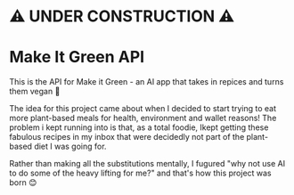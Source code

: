 # ⚠️ UNDER CONSTRUCTION ⚠️

# Make It Green API

This is the API for Make it Green - an AI app that takes in repices and turns them vegan 🌱

The idea for this project came about when I decided to start trying to eat more plant-based meals for health, environment and wallet reasons! The problem i kept running into is that, as a total foodie, Ikept getting these fabulous recipes in my inbox that were decidedly not part of the plant-based diet I was going for.

Rather than making all the substitutions mentally, I fugured "why not use AI to do some of the heavy lifting for me?" and that's how this project was born 😊
<!--

Illustrations: A picture is worth 1000 words, right? Got a video of your project or a GIF of it working? Perhaps a link to a live demo? Is your application something you can show? Don't be too quick to say "No" here. Terminal applications are ok, and the app doesn't have to be pretty or even interactive.

Scope of Functionality: What does your project do? Equally important, what does it not do? List out anything that you know is missing (e.g. Slack clone has no support for file attachments).

Known Bugs: Keeping a bug log may seem like a bad idea since it highlights that you have bugs in your code, but this is a great thing for employers to see. 

Prerequisites: If you include the installation section below, be sure to list prerequisites and assumed dependencies here (Homebrew, Python3, etc).

Installation: If it's possible to install and run locally with minimal effort, include installation instructions. Don't be the person that says "try out my code" with no clear way of doing so. Don't forget examples of how to run it, along with any necessary configuration changes!

Commands to Run Tests: Every good developer has tests for their bigger personal projects. Be sure to include testing and add information on how to run tests in the ReadMe.

Technologies Used: What was your stack? Why did you go with that stack? It's ok to say that you were just wanting to learn cool technology!

Pointing to the "cool" stuff: Got a lot of boiler-plate code for the project? Don't make employers guess. Directly link in the ReadMe to the cool stuff you implemented.

Credits: Did you build off of another cool project idea? Do the right thing and link to their repo and give them credit. It doesn't make you less hirable. -->
